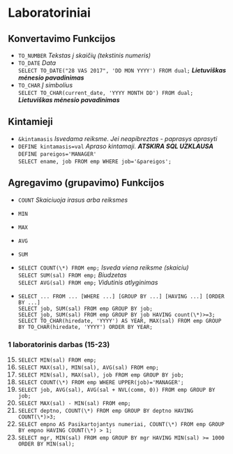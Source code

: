 # Laboratoriniai
## Konvertavimo Funkcijos
- `TO_NUMBER` *Tekstas į skaičių (tekstinis numeris)*
- `TO_DATE` *Data* <br>
  `SELECT TO_DATE("28 VAS 2017", 'DD MON YYYY') FROM dual;` ***Lietuviškas mėnesio pavadinimas***
- `TO_CHAR` *Į simbolius* <br>
  `SELECT TO_CHAR(current_date, 'YYYY MONTH DD') FROM dual;` ***Lietuviškas mėnesio pavadinimas***

## Kintamieji
- `&kintamasis` *Isvedama reiksme. Jei neapibreztas - paprasys aprasyti*
- `DEFINE kintamasis=val` *Apraso kintamaji. **ATSKIRA SQL UZKLAUSA*** <br>
  `DEFINE pareigos='MANAGER'`<br>
  `SELECT ename, job FROM emp WHERE job='&pareigos';`

## Agregavimo (grupavimo) Funkcijos
- `COUNT` *Skaiciuoja irasus arba reiksmes* <br>
- `MIN`
- `MAX`
- `AVG`
- `SUM`

- `SELECT COUNT(\*) FROM emp;` *Isveda viena reiksme (skaiciu)* <br>
  `SELECT SUM(sal) FROM emp;` *Biudzetas*<br>
  `SELECT AVG(sal) FROM emp;` *Vidutinis atlyginimas*<br>

- `SELECT ... FROM ... [WHERE ...] [GROUP BY ...] [HAVING ...] [ORDER BY ...]`<br>
  `SELECT job, SUM(sal) FROM emp GROUP BY job;`<br>
  `SELECT job, SUM(sal) FROM emp GROUP BY job HAVING count(\*)>=3;`<br>
  `SELECT TO_CHAR(hiredate, 'YYYY') AS YEAR, MAX(sal) FROM emp GROUP BY TO_CHAR(hiredate, 'YYYY') ORDER BY YEAR;`

### 1 laboratorinis darbas (15-23)
15. `SELECT MIN(sal) FROM emp;`
16. `SELECT MAX(sal), MIN(sal), AVG(sal) FROM emp;`
17. `SELECT MIN(sal), MAX(sal), job FROM emp GROUP BY job;`
18. `SELECT COUNT(\*) FROM emp WHERE UPPER(job)='MANAGER';`
19. `SELECT job, AVG(sal), AVG(sal + NVL(comm, 0)) FROM emp GROUP BY job;`
20. `SELECT MAX(sal) - MIN(sal) FROM emp;`
21. `SELECT deptno, COUNT(\*) FROM emp GROUP BY deptno HAVING COUNT(\*)>3;`
22. `SELECT empno AS Pasikartojantys numeriai, COUNT(\*) FROM emp GROUP BY empno HAVING COUNT(\*) > 1;`
23. `SELECT mgr, MIN(sal) FROM emp GROUP BY mgr HAVING MIN(sal) >= 1000 ORDER BY MIN(sal);`
